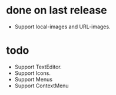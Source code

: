 # done on last release
- Support local-images and URL-images.

# todo
- Support TextEditor.
- Support Icons.
- Support Menus
- Support ContextMenu